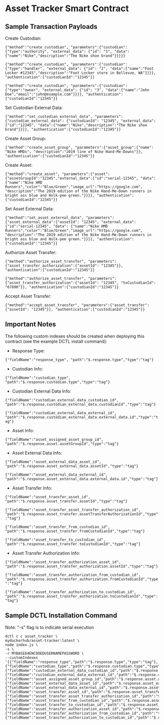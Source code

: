 # Asset Tracker Smart Contract

## Sample Transaction Payloads

Create Custodian:

```{"method":"create_custodian", "parameters":{"custodian":{"type":"authority", "external_data": {"id": "1", "data":{"name":"Nike","description":"The Nike shoe brand"}}}}}```

```{"method":"create_custodian", "parameters":{"custodian":{"type":"handler", "external_data": {"id": "2", "data":{"name":"Foot Locker #12345","description":"Foot Locker store in Bellevue, WA"}}}}, "authentication":{"custodianId":"12345"}}```

```{"method":"create_custodian", "parameters":{"custodian":{"type":"owner", "external_data": {"id": "3", "data":{"name":"John Doe","email":"john@example.com"}}}}, "authentication":{"custodianId":"12345"}}```

Set Custodian External Data:

```{"method":"set_custodian_external_data", "parameters":{"custodian_external_data": {"custodianId": "12345", "external_data": {"id":"12345", "data":{"name":"Nike","description":"The Nike shoe brand"}}}}, "authentication":{"custodianId":"12345"}}```

Create Asset Group:

```{"method":"create_asset_group", "parameters":{"asset_group":{"name": "Nike HMDs", "description":"2019 line of Nike Hand-Me-Downs"}}, "authentication":{"custodianId":"12345"}}```

Create Asset:

```{"method":"create_asset", "parameters":{"asset":{"assetGroupId":"12345","external_data":{"id":"serial-12345", "data": {"name":"Nike HMD Runners","color":"Blue/Green","image_url":"https://google.com", "description":"The 2019 edition of the Nike Hand-Me-Down runners in bright ass blue and Hulk-pee green."}}}}, "authentication":{"custodianId":"12345"}}```

Set Asset External Data:

```{"method":"set_asset_external_data", "parameters":{"asset_external_data":{"assetId": "12345", "external_data": {"id":"serial-12345", "data": {"name":"Nike HMD Runners","color":"Blue/Green","image_url":"https://google.com", "description":"The 2019 edition of the Nike Hand-Me-Down runners in bright ass blue and Hulk-pee green."}}}}, "authentication":{"custodianId":"12345"}}```

Authorize Asset Transfer:

```{"method":"authorize_asset_transfer", "parameters":{"asset_transfer_authorization":{"assetId": "12345"}}, "authentication":{"custodianId":"12345"}}```

```{"method":"authorize_asset_transfer", "parameters":{"asset_transfer_authorization":{"assetId": "12345", "toCustodianId": "67890"}}, "authentication":{"custodianId":"12345"}}```

Accept Asset Transfer:

```{"method":"accept_asset_transfer", "parameters":{"asset_transfer":{"assetId": "12345"}}, "authentication":{"custodianId":"12345"}}```



## Important Notes

The following custom indexes should be created when deploying this contract (see the example DCTL install command):

- Response Type:

```{"fieldName":"response_type", "path":"$.response.type","type":"tag"}```

- Custodian Info: 

```{"fieldName":"custodian_type", "path":"$.response.custodian.type","type":"tag"}```

- Custodian External Data Info:

```{"fieldName":"custodian_external_data_custodian_id", "path":"$.response.custodian_external_data.custodianId","type":"tag"}```

```{"fieldName":"custodian_external_data_external_id", "path":"$.response.custodian_external_data.external_data.id","type":"tag"}```

- Asset Info:

```{"fieldName":"asset_assigned_asset_group_id", "path":"$.response.asset.assetGroupId","type":"tag"}```

- Asset External Data Info:

```{"fieldName":"asset_external_data_asset_id", "path":"$.response.asset_external_data.assetId","type":"tag"}```

```{"fieldName":"asset_external_data_external_id", "path":"$.response.asset_external_data.external_data.id","type":"tag"}```

- Asset Transfer Info:

```{"fieldName":"asset_transfer_asset_id", "path":"$.response.asset_transfer.assetId","type":"tag"}```

```{"fieldName":"asset_transfer_asset_transfer_authorization_id", "path":"$.response.asset_transfer.assetTransferAuthorizationId","type":"tag"}```

```{"fieldName":"asset_transfer_from_custodian_id", "path":"$.response.asset_transfer.fromCustodianId","type":"tag"}```

```{"fieldName":"asset_transfer_to_custodian_id", "path":"$.response.asset_transfer.toCustodianId","type":"tag"}```

- Asset Transfer Authorization Info:

```{"fieldName":"asset_transfer_authorization_asset_id", "path":"$.response.asset_transfer_authorization.assetId","type":"tag"}```

```{"fieldName":"asset_transfer_authorization_from_custodian_id", "path":"$.response.asset_transfer_authorization.fromCustodianId","type":"tag"}```

```{"fieldName":"asset_transfer_authorization_to_custodian_id", "path":"$.response.asset_transfer_authorization.toCustodianId","type":"tag"}```


## Sample DCTL Installation Command

Note: "-s" flag is to indicate serial execution

```
dctl c c asset_tracker \
mydockerhub/asset-tracker:latest \
node index.js \
-s \
-r MYBASE64ENCODEDUSERNAMEPASSWORD \
--customIndexes '[{"fieldName":"response_type","path":"$.response.type","type":"tag"},{"fieldName":"custodian_type","path":"$.response.custodian.type","type":"tag"},{"fieldName":"custodian_external_data_custodian_id","path":"$.response.custodian_external_data.custodianId","type":"tag"},{"fieldName":"custodian_external_data_external_id","path":"$.response.custodian_external_data.external_data.id","type":"tag"},{"fieldName":"asset_assigned_asset_group_id","path":"$.response.asset.assetGroupId","type":"tag"},{"fieldName":"asset_external_data_asset_id","path":"$.response.asset_external_data.assetId","type":"tag"},{"fieldName":"asset_external_data_external_id","path":"$.response.asset_external_data.external_data.id","type":"tag"},{"fieldName":"asset_transfer_asset_id","path":"$.response.asset_transfer.assetId","type":"tag"},{"fieldName":"asset_transfer_asset_transfer_authorization_id","path":"$.response.asset_transfer.assetTransferAuthorizationId","type":"tag"},{"fieldName":"asset_transfer_from_custodian_id","path":"$.response.asset_transfer.fromCustodianId","type":"tag"},{"fieldName":"asset_transfer_to_custodian_id","path":"$.response.asset_transfer.toCustodianId","type":"tag"},{"fieldName":"asset_transfer_authorization_asset_id","path":"$.response.asset_transfer_authorization.assetId","type":"tag"},{"fieldName":"asset_transfer_authorization_from_custodian_id","path":"$.response.asset_transfer_authorization.fromCustodianId","type":"tag"},{"fieldName":"asset_transfer_authorization_to_custodian_id","path":"$.response.asset_transfer_authorization.toCustodianId","type":"tag"}]'
```